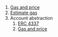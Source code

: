 1. [Gas and price](./gas-and-price.md)
2. [Estimate gas](./estimate-gas.md)
3. Account abstraction
   1. [ERC 4337](./account-abstraction/erc-4337.md)
   2. [Gas and price](./account-abstraction/gas-and-price.md)
